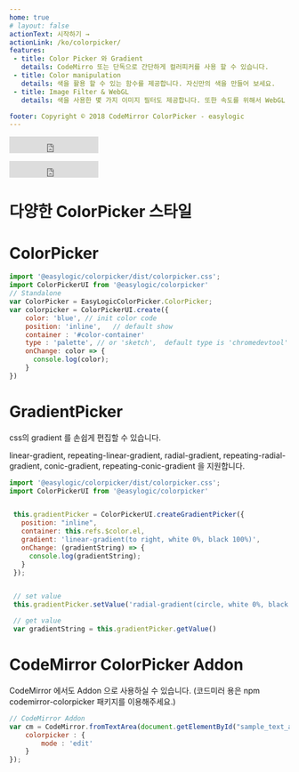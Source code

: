 ```yaml
---
home: true
# layout: false
actionText: 시작하기 →
actionLink: /ko/colorpicker/
features:
 - title: Color Picker 와 Gradient
   details: CodeMirro 또는 단독으로 간단하게 컬러피커를 사용 할 수 있습니다. 
 - title: Color manipulation
   details: 색을 활용 할 수 있는 함수를 제공합니다. 자신만의 색을 만들어 보세요.
 - title: Image Filter & WebGL
   details: 색을 사용한 몇 가지 이미지 필터도 제공합니다. 또한 속도를 위해서 WebGL 이미지 필터를 지원합니다. 이미지를 자유롭게 바꿔보세요.

footer: Copyright © 2018 CodeMirror ColorPicker - easylogic
---
```



<colorpicker-standalone-version />  <iframe src="https://ghbtns.com/github-btn.html?user=easylogic&repo=colorpicker&type=star&count=true&size=large" frameborder="0" scrolling="0" width="160px" height="30px"></iframe>


<div></div>


<colorpicker-version />  <iframe src="https://ghbtns.com/github-btn.html?user=easylogic&repo=codemirror-colorpicker&type=star&count=true&size=large" frameborder="0" scrolling="0" width="160px" height="30px"></iframe>


# 다양한 ColorPicker 스타일

<ClientOnly>
<colorpicker-all />
</ClientOnly>


# ColorPicker 


<ClientOnly>
<colorpicker />
</ClientOnly>

```js
import '@easylogic/colorpicker/dist/colorpicker.css';
import ColorPickerUI from '@easylogic/colorpicker'
// Standalone 
var ColorPicker = EasyLogicColorPicker.ColorPicker;
var colorpicker = ColorPickerUI.create({
    color: 'blue', // init color code 
    position: 'inline',   // default show 
    container : '#color-container'
    type : 'palette', // or 'sketch',  default type is 'chromedevtool'
    onChange: color => {
      console.log(color);
    }
}) 
```

# GradientPicker 

css의 gradient 를 손쉽게 편집할 수 있습니다.

 linear-gradient, repeating-linear-gradient, radial-gradient, repeating-radial-gradient, conic-gradient, repeating-conic-gradient 을 지원합니다. 


<ClientOnly>
<gradientpicker />
</ClientOnly>

```js
import '@easylogic/colorpicker/dist/colorpicker.css';
import ColorPickerUI from '@easylogic/colorpicker'


 this.gradientPicker = ColorPickerUI.createGradientPicker({
   position: "inline",
   container: this.refs.$color.el,
   gradient: 'linear-gradient(to right, white 0%, black 100%)',
   onChange: (gradientString) => {
     console.log(gradientString);
   }
 });


 // set value 
 this.gradientPicker.setValue('radial-gradient(circle, white 0%, black 100%'));

 // get value
 var gradientString = this.gradientPicker.getValue()
```

# CodeMirror ColorPicker Addon

CodeMirror 에서도 Addon 으로 사용하실 수 있습니다.  (코드미러 용은 npm codemirror-colorpicker 패키지를 이용해주세요.)

<ClientOnly>
<colorpicker-codemirror />
</ClientOnly>

```js
// CodeMirror Addon 
var cm = CodeMirror.fromTextArea(document.getElementById("sample_text_area"), {
    colorpicker : {
        mode : 'edit'
    }
});
```